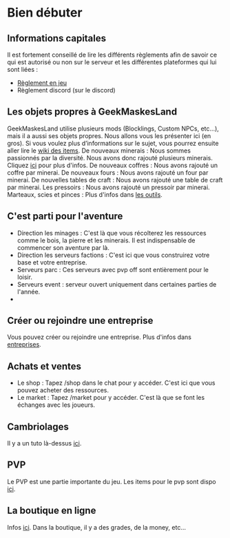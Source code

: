 # Bien débuter
## Informations capitales

Il est fortement conseillé de lire les différents règlements afin de savoir ce qui est autorisé ou non sur le serveur et les différentes plateformes qui lui sont liées : 
- [Règlement en jeu](https://github.com/GeekMaskesLand/wiki/blob/main/Minecraft/R%C3%A8glement.md)
- Règlement discord (sur le discord)

## Les objets propres à GeekMaskesLand
GeekMaskesLand utilise plusieurs mods (Blocklings, Custom NPCs, etc...), mais il a aussi ses objets propres. Nous allons vous les présenter ici (en gros). Si vous voulez plus d’informations sur le sujet, vous pourrez ensuite aller lire le [wiki des items]().
De nouveaux minerais : Nous sommes passionnés par la diversité. Nous avons donc rajouté plusieurs minerais. Cliquez [ici]() pour plus d'infos.
De nouveaux coffres : Nous avons rajouté un coffre par minerai.
De nouveaux fours : Nous avons rajouté un four par minerai.
De nouvelles tables de craft : Nous avons rajouté une table de craft par minerai.
Les pressoirs : Nous avons rajouté un pressoir par minerai.
Marteaux, scies et pinces : Plus d'infos dans [les outils]().

## C'est parti pour l'aventure
- Direction les minages : C'est là que vous récolterez les ressources comme le bois, la pierre et les minerais. Il est indispensable de commencer son aventure par là.
- Direction les serveurs factions : C'est ici que vous construirez votre base et votre entreprise.
- Serveurs parc : Ces serveurs avec pvp off sont entièrement pour le loisir.
- Serveurs event : serveur ouvert uniquement dans certaines parties de l'année.
- 
## Créer ou rejoindre une entreprise
Vous pouvez créer ou rejoindre une entreprise. Plus d'infos dans [entreprises]().

## Achats et ventes
- Le shop : Tapez /shop dans le chat pour y accéder. C'est ici que vous pouvez acheter des ressources.
- Le market : Tapez /market pour y accéder. C'est là que se font les échanges avec les joueurs.

## Cambriolages
Il y a un tuto là-dessus [ici]().

## PVP
Le PVP est une partie importante du jeu. Les items pour le pvp sont dispo [ici]().

## La boutique en ligne
Infos [ici]().
Dans la boutique, il y a des grades, de la money, etc...
